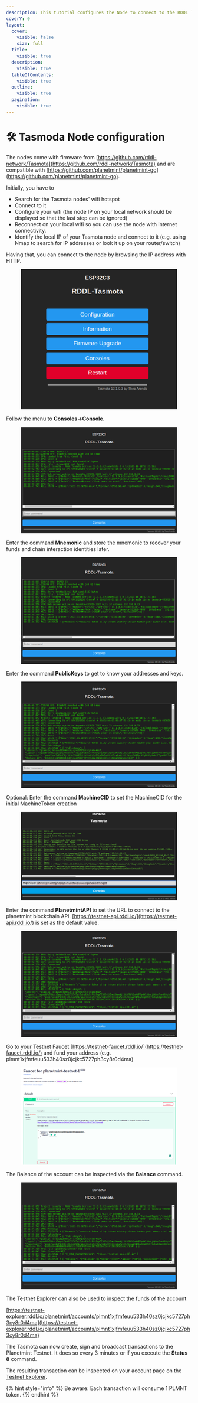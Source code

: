 ```yaml
---
description: This tutorial configures the Node to connect to the RDDL Testnet.
coverY: 0
layout:
  cover:
    visible: false
    size: full
  title:
    visible: true
  description:
    visible: true
  tableOfContents:
    visible: true
  outline:
    visible: true
  pagination:
    visible: true
---
```


# 🛠 Tasmoda Node configuration

The nodes come with firmware from [https://github.com/rddl-network/Tasmota](https://github.com/rddl-network/Tasmota) and are compatible with [https://github.com/planetmint/planetmint-go](https://github.com/planetmint/planetmint-go).

Initially, you have to

* Search for the Tasmota nodes' wifi hotspot
* Connect to it
* Configure your wifi (the node IP on your local network should be displayed so that the last step can be ignored)
* Reconnect on your local wifi so you can use the node with internet connectivity.
* Identify the local IP of your Tasmota node and connect to it (e.g. using Nmap to search for IP addresses or look it up on your router/switch)

Having that, you can connect to the node by browsing the IP address with HTTP.

<figure><img src="../.gitbook/assets/image (27).png" alt=""><figcaption></figcaption></figure>

Follow the menu to **Consoles→Console**.

<figure><img src="../.gitbook/assets/image (28).png" alt=""><figcaption></figcaption></figure>

Enter the command **Mnemonic** and store the mnemonic to recover your funds and chain interaction identities later.

<figure><img src="../.gitbook/assets/image (29).png" alt=""><figcaption></figcaption></figure>

Enter the command **PublicKeys** to get to know your addresses and keys.

<figure><img src="../.gitbook/assets/image (30).png" alt=""><figcaption></figcaption></figure>

Optional: Enter the command **MachineCID** to set the MachineCID for the initial MachineToken creation

<figure><img src="../.gitbook/assets/image (11).png" alt=""><figcaption></figcaption></figure>

Enter the command **PlanetmintAPI** to set the URL to connect to the planetmint blockchain API. [https://testnet-api.rddl.io/](https://testnet-api.rddl.io/) is set as the default value.&#x20;

<figure><img src="../.gitbook/assets/image (31).png" alt=""><figcaption></figcaption></figure>

Go to your Testnet Faucet [https://testnet-faucet.rddl.io/](https://testnet-faucet.rddl.io/) and fund your address (e.g. plmnt1xjfmfeuu533h40sz0jcjkc5727ph3cy8r0d4ma)

<figure><img src="../.gitbook/assets/image (23).png" alt=""><figcaption></figcaption></figure>

The Balance of the account can be inspected via the **Balance** command.

<figure><img src="../.gitbook/assets/image (33).png" alt=""><figcaption></figcaption></figure>

The Testnet Explorer can also be used to inspect the funds of the account

[https://testnet-explorer.rddl.io/planetmint/accounts/plmnt1xjfmfeuu533h40sz0jcjkc5727ph3cy8r0d4ma](https://testnet-explorer.rddl.io/planetmint/accounts/plmnt1xjfmfeuu533h40sz0jcjkc5727ph3cy8r0d4ma)

The Tasmota can now create, sign and broadcast transactions to the Planetmint Testnet. It does so every 3 minutes or if you execute the **Status 8** command.&#x20;

The resulting transaction can be inspected on your account page on the [Testnet Explorer](https://testnet-explorer.rddl.io/planetmint).

{% hint style="info" %}
Be aware: Each transaction will consume 1 PLMNT token.&#x20;
{% endhint %}

